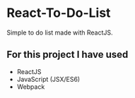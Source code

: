 # React-To-Do-List
Simple to do list made with ReactJS.

## For this project I have used
* ReactJS
* JavaScript (JSX/ES6)
* Webpack

